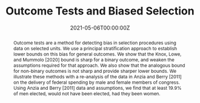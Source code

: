 ---
title: "Outcome Tests and Biased Selection"
collection: publications
authors:
  - Elisha Cohen
  - Adam N. Glynn
date: "2021-05-06T00:00:00Z"
doi: ""

# Schedule page publish date (NOT publication's date).
publishDate: "2017-01-01T00:00:00Z"

# Publication type.
# Legend: 0 = Uncategorized; 1 = Conference paper; 2 = Journal article;
# 3 = Preprint / Working Paper; 4 = Report; 5 = Book; 6 = Book section;
# 7 = Thesis; 8 = Patent
#publication_types: ["2"]
publication_types: ["3"]

# Publication name and optional abbreviated publication name.
publication: ""
publication_short: ""

abstract: Outcome tests are a method for detecting bias in selection procedures using data on selected units. We use a principal stratification approach to establish lower bounds on this bias for general outcomes. We show that the Knox, Lowe, and Mummolo [2020] bound is sharp for a binary outcome, and weaken the assumptions required for that approach. We also show that the analogous bound for non-binary outcomes is not sharp and provide sharper lower bounds. We illustrate these methods with a re-analysis of the data in Anzia and Berry [2011] on the delivery of federal spending by male and female members of congress. Using Anzia and Berry [2011] data and assumptions, we find that at least 19.9% of men elected, would not have been elected, had they been women.

# Summary. An optional shortened abstract.
summary: ""

tags: ""
featured: false

# links:
# - name: ""
#   url: ""
url_pdf: 
---
